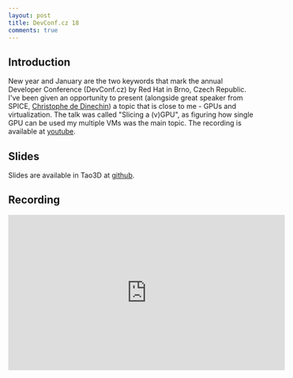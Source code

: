 ```yaml
---
layout: post
title: DevConf.cz 18
comments: true
---
```


## Introduction

New year and January are the two keywords that mark the annual Developer
Conference (DevConf.cz) by Red Hat in Brno, Czech Republic. I've been given an opportunity to present (alongside great speaker from SPICE, [Christophe de Dinechin](https://en.wikipedia.org/wiki/Christophe_de_Dinechin)) a topic that is close to me - GPUs and virtualization. The talk was called "Slicing a (v)GPU", as figuring how single GPU can be used my multiple VMs was the main topic. The recording is available at [youtube](https://www.youtube.com/watch?v=G8b9jlFN-nk).

<!--more-->

## Slides

Slides are available in Tao3D at [github](https://github.com/c3d/slicinggpus-presentation).

## Recording
<iframe width="560" height="315" src="https://www.youtube.com/embed/G8b9jlFN-nk" frameborder="0" allow="autoplay; encrypted-media" allowfullscreen></iframe>
